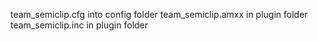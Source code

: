 team_semiclip.cfg into config folder
team_semiclip.amxx in plugin folder
team_semiclip.inc in plugin folder
